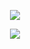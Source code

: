 <p align="center">
<a href="https://github-readme-stats-rongronggg9.vercel.app/api?username=jodan1&show_icons=true&count_private=true&include_all_commits=true&theme=tokyonight&custom_title=jodan1%20GitHub%20Stats&hide_border=true"><img src="https://github-readme-stats-rongronggg9.vercel.app/api?username=jodan1&show_icons=true&count_private=true&include_all_commits=true&theme=tokyonight&custom_title=jodan1%20GitHub%20Stats&hide_border=true">
</p>

<p align="center">
<a href="https://github-readme-stats-git-masterrstaa-rickstaa.vercel.app/api/top-langs?username=jodan1&layout=compact&langs_count=10&theme=tokyonight&hide_border=true"><img src="https://github-readme-stats-git-masterrstaa-rickstaa.vercel.app/api/top-langs?username=jodan1&layout=compact&langs_count=10&theme=tokyonight&hide_border=true">
</p>
